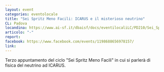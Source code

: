 ```yaml
---
layout: event
categories: eventolocale
title: "Sei Spritz Meno Facili: ICARUS e il misterioso neutrino"
CL: Padova
locandina: https://www.ai-sf.it/dbaisf/docs/eventilocaliLC/PD210/Sei_Spritz_Facili_locandina_base.png
articolo: "-"
report:
facebook: https://www.facebook.com/events/1198688656978157/
link: 
---
```


Terzo appuntamento del ciclo "Sei Spritz Meno Facili" in cui si parlerà di fisica del neutrino ad ICARUS.
